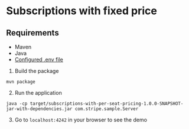 # Subscriptions with fixed price

## Requirements

- Maven
- Java
- [Configured .env file](../README.md)

1. Build the package

```
mvn package
```

2. Run the application

```
java -cp target/subscriptions-with-per-seat-pricing-1.0.0-SNAPSHOT-jar-with-dependencies.jar com.stripe.sample.Server
```

3. Go to `localhost:4242` in your browser to see the demo
